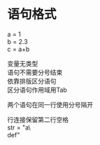 # 语句格式

a = 1  
b = 2.3  
c = a+b  

变量无类型  
语句不需要分号结束  
依靠排版区分语句  
区分语句作用域用Tab  

两个语句在同一行使用分号隔开  

行连接保留第二行空格  
str = "a\  
   def"  
   